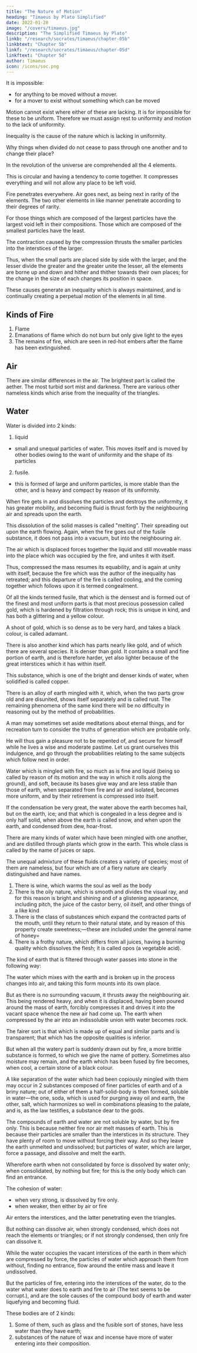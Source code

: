 ```yaml
---
title: "The Nature of Motion"
heading: "Timaeus by Plato Simplified"
date: 2022-01-28
image: "/covers/timaeus.jpg"
description: "The Simplified Timaeus by Plato"
linkb: "/research/socrates/timaeus/chapter-05b"
linkbtext: "Chapter 5b"
linkf: "/research/socrates/timaeus/chapter-05d"
linkftext: "Chapter 5d"
author: Timaeus
icon: /icons/soc.png
---
```



It is impossible:
- for anything to be moved without a mover. 
- for a mover to exist without something which can be moved

Motion cannot exist where either of these are lacking. It is for impossible for these to be uniform. Therefore we must assign rest to uniformity and motion to the lack of uniformity. 

Inequality is the cause of the nature which is lacking in uniformity. <!-- ; and of this we have already described the origin.  -->

Why things when divided <!-- after their kinds --> do not cease to pass through one another and to change their place? 

In the revolution of the universe are comprehended all the 4 elements. 

This is circular and having a tendency to come together. It compresses everything and will not allow any place to be left void. 

Fire penetrates everywhere. Air goes next, as being next in rarity of the elements. The two other elements in like manner penetrate according to their degrees of rarity.

For those things which are composed of the largest particles have the largest void left in their compositions. Those which are composed of the smallest particles have the least. 

The contraction caused by the compression thrusts the smaller particles into the interstices of the larger. 

Thus, when the small parts are placed side by side with the larger, and the lesser divide the greater and the greater unite the lesser, all the elements are borne up and down and hither and thither towards their own places; for the change in the size of each changes its position in space. 

These causes generate an inequality which is always maintained, and is continually creating a perpetual motion of the elements in all time.


## Kinds of Fire

1. Flame
2. Emanations of flame which do not burn but only give light to the eyes
3. The remains of fire, which are seen in red-hot embers after the flame has been extinguished. 


## Air 

There are similar differences in the air. The brightest part is called the aether. The most turbid sort mist and darkness. There are various other nameless kinds which arise from the inequality of the triangles. 


## Water 

Water is divided into 2 kinds:

1. liquid
- small and unequal particles of water. This moves itself and is moved by other bodies owing to the want of uniformity and the shape of its particles
2. fusile. 
- this is formed of large and uniform particles, is more stable than the other, and is heavy and compact by reason of its uniformity. 

When fire gets in and dissolves the particles and destroys the uniformity, it has greater mobility, and becoming fluid is thrust forth by the neighbouring air and spreads upon the earth. 

This dissolution of the solid masses is called "melting". Their spreading out upon the earth flowing. Again, when the fire goes out of the fusile substance, it does not pass into a vacuum, but into the neighbouring air. 

The air which is displaced forces together the liquid and still moveable mass into the place which was occupied by the fire, and unites it with itself. 

Thus, compressed the mass resumes its equability, and is again at unity with itself, because the fire which was the author of the inequality has retreated; and this departure of the fire is called cooling, and the coming together which follows upon it is termed congealment. 

Of all the kinds termed fusile, that which is the densest and is formed out of the finest and most uniform parts is that most precious possession called gold, which is hardened by filtration through rock; this is unique in kind, and has both a glittering and a yellow colour. 

A shoot of gold, which is so dense as to be very hard, and takes a black colour, is called adamant. 

There is also another kind which has parts nearly like gold, and of which there are several species. It is denser than gold. It contains a small and fine portion of earth, and is therefore harder, yet also lighter because of the great interstices which it has within itself. 

This substance, which is one of the bright and denser kinds of water, when solidified is called copper. 

There is an alloy of earth mingled with it, which, when the two parts grow old and are disunited, shows itself separately and is called rust. The remaining phenomena of the same kind there will be no difficulty in reasoning out by the method of probabilities. 

A man may sometimes set aside meditations about eternal things, and for recreation turn to consider the truths of generation which are probable only. 

He will thus gain a pleasure not to be repented of, and secure for himself while he lives a wise and moderate pastime. Let us grant ourselves this indulgence, and go through the probabilities relating to the same subjects which follow next in order.

Water which is mingled with fire, so much as is fine and liquid (being so called by reason of its motion and the way in which it rolls along the ground), and soft, because its bases give way and are less stable than those of earth, when separated from fire and air and isolated, becomes more uniform, and by their retirement is compressed into itself.

If the condensation be very great, the water above the earth becomes hail, but on the earth, ice; and that which is congealed in a less degree and is only half solid, when above the earth is called snow, and when upon the earth, and condensed from dew, hoar-frost. 

There are many kinds of water which have been mingled with one another, and are distilled through plants which grow in the earth. This whole class is called by the name of juices or saps. 

The unequal admixture of these fluids creates a variety of species; most of them are nameless, but four which are of a fiery nature are clearly distinguished and have names. 

1. There is wine, which warms the soul as well as the body
2. There is the oily nature, which is smooth and divides the visual ray, and for this reason is bright and shining and of a glistening appearance, including pitch, the juice of the castor berry, oil itself, and other things of a like kind
3. There is the class of substances which expand the contracted parts of the mouth, until they return to their natural state, and by reason of this property create sweetness;—these are included under the general name of honey= 
4. There is a frothy nature, which differs from all juices, having a burning quality which dissolves the flesh; it is called opos (a vegetable acid).


The kind of earth that is filtered through water passes into stone in the following way:

The water which mixes with the earth and is broken up in the process changes into air, and taking this form mounts into its own place. 

But as there is no surrounding vacuum, it thrusts away the neighbouring air. This being rendered heavy, and when it is displaced, having been poured around the mass of earth, forcibly compresses it and drives it into the vacant space whence the new air had come up. The earth when compressed by the air into an indissoluble union with water becomes rock. 

The fairer sort is that which is made up of equal and similar parts and is transparent; that which has the opposite qualities is inferior. 

But when all the watery part is suddenly drawn out by fire, a more brittle substance is formed, to which we give the name of pottery. Sometimes also moisture may remain, and the earth which has been fused by fire becomes, when cool, a certain stone of a black colour. 

A like separation of the water which had been copiously mingled with them may occur in 2 substances composed of finer particles of earth and of a briny nature; out of either of them a half-solid-body is then formed, soluble in water—the one, soda, which is used for purging away oil and earth, the other, salt, which harmonizes so well in combinations pleasing to the palate, and is, as the law testifies, a substance dear to the gods. 

The compounds of earth and water are not soluble by water, but by fire only. This is because neither fire nor air melt masses of earth. This is because their particles are smaller than the interstices in its structure. They have plenty of room to move without forcing their way. And so they leave the earth unmelted and undissolved; but particles of water, which are larger, force a passage, and dissolve and melt the earth. 

Wherefore earth when not consolidated by force is dissolved by water only; when consolidated, by nothing but fire; for this is the only body which can find an entrance. 

The cohesion of water:
- when very strong, is dissolved by fire only. 
- when weaker, then either by air or fire

Air enters the interstices, and the latter penetrating even the triangles. 

But nothing can dissolve air, when strongly condensed, which does not reach the elements or triangles; or if not strongly condensed, then only fire can dissolve it. 

<!-- As to bodies composed of earth and water,  -->

While the water occupies the vacant interstices of the earth in them which are compressed by force, the particles of water which approach them from without, finding no entrance, flow around the entire mass and leave it undissolved. 

But the particles of fire, entering into the interstices of the water, do to the water what water does to earth and fire to air (The text seems to be corrupt.), and are the sole causes of the compound body of earth and water liquefying and becoming fluid. 

These bodies are of 2 kinds:

1. Some of them, such as glass and the fusible sort of stones, have less water than they have earth;
2. substances of the nature of wax and incense have more of water entering into their composition.
